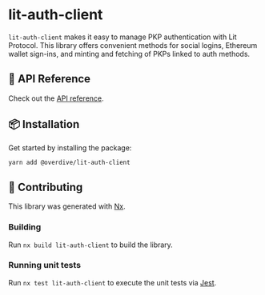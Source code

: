 # lit-auth-client

`lit-auth-client` makes it easy to manage PKP authentication with Lit Protocol. This library offers convenient methods for social logins, Ethereum wallet sign-ins, and minting and fetching of PKPs linked to auth methods.

## 📜 API Reference

Check out the [API reference](https://docs.lit-js-sdk-v2.litprotocol.com/modules/lit_auth_client_src.html).

## 📦 Installation

Get started by installing the package:

```bash
yarn add @overdive/lit-auth-client
```

## 🙌 Contributing

This library was generated with [Nx](https://nx.dev).

### Building

Run `nx build lit-auth-client` to build the library.

### Running unit tests

Run `nx test lit-auth-client` to execute the unit tests via [Jest](https://jestjs.io).
